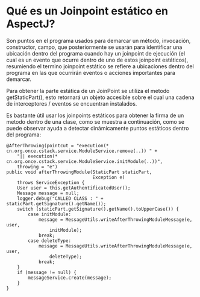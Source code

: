 # Qué es un Joinpoint estático en AspectJ?

Son puntos en el programa usados para demarcar un método, invocación, constructor, campo, que posteriormente se usarán para identificar una ubicación dentro del programa cuando hay un joinpoint de ejecución (el cual es un evento que ocurre dentro de uno de estos joinpoint estáticos), resumiendo el termino joinpoint estático se refiere a ubicaciones dentro del programa en las que ocurrirán eventos o acciones importantes para demarcar.

Para obtener la parte estática de un JoinPoint se utiliza el metodo getStaticPart(), esto retornará un objeto accesible sobre el cual una cadena de interceptores / eventos se encuentran instalados.

Es bastante útil usar los joinpoints estáticos para obtener la firma de un metodo dentro de una clase, como se muestra a continuación, como se puede observar ayuda a detectar dinámicamente puntos estáticos dentro del programa:

```
@AfterThrowing(pointcut = "execution(* cn.org.once.cstack.service.ModuleService.remove(..)) " +
    "|| execution(* cn.org.once.cstack.service.ModuleService.initModule(..))",
    throwing = "e")
public void afterThrowingModule(StaticPart staticPart,
                                Exception e)
    throws ServiceException {
    User user = this.getAuthentificatedUser();
    Message message = null;
    logger.debug("CALLED CLASS : " + staticPart.getSignature().getName());
    switch (staticPart.getSignature().getName().toUpperCase()) {
        case initModule:
            message = MessageUtils.writeAfterThrowingModuleMessage(e, user,
                initModule);
            break;
        case deleteType:
            message = MessageUtils.writeAfterThrowingModuleMessage(e, user,
                deleteType);
            break;
    }
    if (message != null) {
        messageService.create(message);
    }
}
```